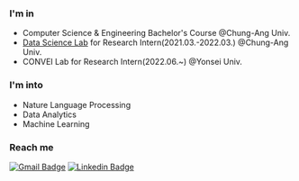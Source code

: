 ### I'm in
- Computer Science & Engineering Bachelor's Course @Chung-Ang Univ.
- [Data Science Lab](https://sites.google.com/aicampus.cau.ac.kr/dsl) for Research Intern(2021.03.-2022.03.) @Chung-Ang Univ.
- CONVEI Lab for Research Intern(2022.06.~) @Yonsei Univ.

### I'm into
- Nature Language Processing
- Data Analytics
- Machine Learning

### Reach me
[![Gmail Badge](https://img.shields.io/badge/Gmail-d14836?style=flat-square&logo=Gmail&logoColor=white&link=mailto:seungukyu@gmail.com)](mailto:seungukyu@gmail.com)
[![Linkedin Badge](https://img.shields.io/badge/-LinkedIn-blue?style=flat-square&logo=Linkedin&logoColor=white&link=https://www.linkedin.com/in/seunguk-yu-7830a1237/)](https://www.linkedin.com/in/seunguk-yu-7830a1237/)
